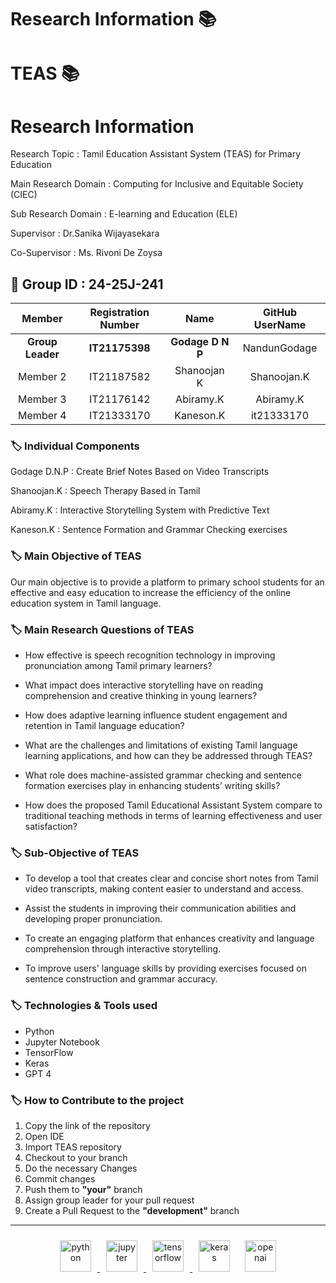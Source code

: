 # Research Information 📚
# TEAS 📚

# Research Information 
Research Topic : Tamil Education Assistant System (TEAS) for Primary Education

Main Research Domain : Computing for Inclusive and Equitable Society (CIEC)

Sub Research Domain : E-learning and Education (ELE) 

Supervisor : Dr.Sanika Wijayasekara

Co-Supervisor : Ms. Rivoni De Zoysa

## 🔖 Group ID : 24-25J-241


|Member | Registration Number| Name | GitHub UserName |
| :---: | :---: | :---: | :---: |
|**Group Leader**|  **IT21175398** |  **Godage D N P** | NandunGodage | 
|Member 2| IT21187582 | Shanoojan K | Shanoojan.K | 
|Member 3| IT21176142 |  Abiramy.K  | Abiramy.K | 
|Member 4| IT21333170 | Kaneson.K   | it21333170 |


### 🏷️ **Individual Components**

Godage D.N.P : Create Brief Notes Based on Video Transcripts

Shanoojan.K : Speech Therapy Based in Tamil

Abiramy.K : Interactive Storytelling System with Predictive Text

Kaneson.K : Sentence Formation and Grammar Checking exercises

### 🏷️ **Main Objective of TEAS** 

Our main objective is to provide a platform to primary school students for an effective and easy education to increase the efficiency of the online education system in Tamil language. 

### 🏷️ **Main Research Questions of TEAS**
- How effective is speech recognition technology in improving pronunciation among Tamil primary learners? 

- What impact does interactive storytelling have on reading comprehension and creative thinking in young learners?

- How does adaptive learning influence student engagement and retention in Tamil language education? 

- What are the challenges and limitations of existing Tamil language learning applications, and how can they be addressed through TEAS? 

- What role does machine-assisted grammar checking and sentence formation exercises play in enhancing students’ writing skills?

- How does the proposed Tamil Educational Assistant System compare to traditional teaching methods in terms of learning effectiveness and user satisfaction?

### 🏷️ **Sub-Objective of TEAS**

- To develop a tool that creates clear and concise short notes from Tamil video transcripts, making content easier to understand and access. 

- Assist the students in improving their communication abilities and developing proper pronunciation.

- To create an engaging platform that enhances creativity and language comprehension through interactive storytelling.

- To improve users' language skills by providing exercises focused on sentence construction and grammar accuracy.


### 🏷️ Technologies & Tools used 
- Python
- Jupyter Notebook
- TensorFlow
- Keras
- GPT 4


### 🏷️ How to Contribute to the project
01.  Copy the link of the repository 
02.  Open IDE
03.  Import TEAS repository
04.  Checkout to your branch 
05.  Do the necessary Changes
06.  Commit changes
07.  Push them to **"your"** branch
08.  Assign group leader for your pull request
09.  Create a Pull Request to the **"development"** branch

______________
<div align ="center">
<a href = "https://www.python.org/">
<img src="https://i0.wp.com/junilearning.com/wp-content/uploads/2020/06/python-programming-language.webp?fit=800%2C800&ssl=1" alt="python" style="display: inline-block; margin: 10px;" width="50">
</a>
<a href = "https://jupyter.org">
<img src="https://upload.wikimedia.org/wikipedia/commons/thumb/3/38/Jupyter_logo.svg/800px-Jupyter_logo.svg.png" alt="jupyter" style="display: inline-block; margin: 10px;" width="50">
</a>
<a href = "https://www.tensorflow.org/">
<img src="https://encrypted-tbn0.gstatic.com/images?q=tbn:ANd9GcSmAmqfydDrHJVZVK-43-EOvaWOxfzR4tZQ0w&s" alt="tensorflow" style="display: inline-block; margin: 10px;" width="50">
</a>
<a herf = "https://keras.io/">
<img src="https://upload.wikimedia.org/wikipedia/commons/thumb/a/ae/Keras_logo.svg/1200px-Keras_logo.svg.png" alt="keras" style="display: inline-block; margin: 10px;" width="50">
</a>
<a herf = "https://openai.com/index/gpt-4/">
<img src="https://upload.wikimedia.org/wikipedia/commons/a/a4/GPT-4.png" alt="openai" style="display: inline-block; margin: 10px;" width="50">    
</a>
</div>
